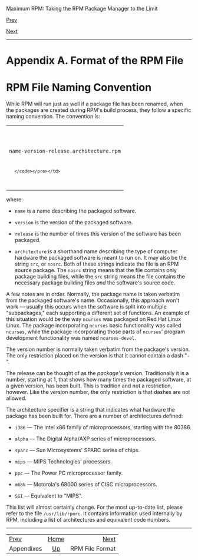 <div class="NAVHEADER">

Maximum RPM: Taking the RPM Package Manager to the Limit

</div>

[Prev](p14028.md)

[Next](s1-rpm-file-format-rpm-file-format.md)

-----

<div class="appendix">

# <span id="ch-rpm-file-format"></span>Appendix A. Format of the RPM File

<div class="sect1">

# <span id="s1-rpm-file-format-file-naming-convention">RPM File Naming Convention</span>

While RPM will run just as well if a package file has been renamed, when
the packages are created during RPM's build process, they follow a
specific naming convention. The convention is:

<table>
<colgroup>
<col style="width: 100%" />
</colgroup>
<tbody>
<tr class="odd">
<td><pre class="screen"><code>name-version-release.architecture.rpm

      </code></pre></td>
</tr>
</tbody>
</table>

where:

  - <span class="symbol">`name`</span> is a name describing the packaged
    software.

  - <span class="symbol">`version`</span> is the version of the packaged
    software.

  - <span class="symbol">`release`</span> is the number of times this
    version of the software has been packaged.

  - <span class="symbol">`architecture`</span> is a shorthand name
    describing the type of computer hardware the packaged software is
    meant to run on. It may also be the string `src`, or `nosrc`. Both
    of these strings indicate the file is an RPM source package. The
    `nosrc` string means that the file contains only package building
    files, while the `src` string means the file contains the necessary
    package building files *and* the software's source code.

A few notes are in order. Normally, the package name is taken verbatim
from the packaged software's name. Occasionally, this approach won't
work — usually this occurs when the software is split into multiple
"subpackages," each supporting a different set of functions. An example
of this situation would be the way `ncurses` was packaged on Red Hat
Linux Linux. The package incorporating `ncurses` basic functionality was
called `ncurses`, while the package incorporating those parts of
`ncurses`' program development functionality was named `ncurses-devel`.

The version number is normally taken verbatim from the package's
version. The only restriction placed on the version is that it cannot
contain a dash "`-`".

The release can be thought of as the *package's* version. Traditionally
it is a number, starting at 1, that shows how many times the packaged
software, at a given version, has been built. This is tradition and not
a restriction, however. Like the version number, the only restriction is
that dashes are not allowed.

The architecture specifier is a string that indicates what hardware the
package has been built for. There are a number of architectures defined:

  - `i386` — The Intel x86 family of microprocessors, starting with the
    80386.

  - `alpha` — The Digital Alpha/AXP series of microprocessors.

  - `sparc` — Sun Microsystems' SPARC series of chips.

  - `mips` — MIPS Technologies' processors.

  - `ppc` — The Power PC microprocessor family.

  - `m68k` — Motorola's 68000 series of CISC microprocessors.

  - `SGI` — Equivalent to "MIPS".

This list will almost certainly change. For the most up-to-date list,
please refer to the file `/usr/lib/rpmrc`. It contains information used
internally by RPM, including a list of architectures and equivalent code
numbers.

</div>

</div>

<div class="NAVFOOTER">

-----

|                     |                    |                                                 |
| :------------------ | :----------------: | ----------------------------------------------: |
| [Prev](p14028.md) | [Home](index.md) | [Next](s1-rpm-file-format-rpm-file-format.md) |
| Appendixes          | [Up](p14028.md)  |                                 RPM File Format |

</div>
